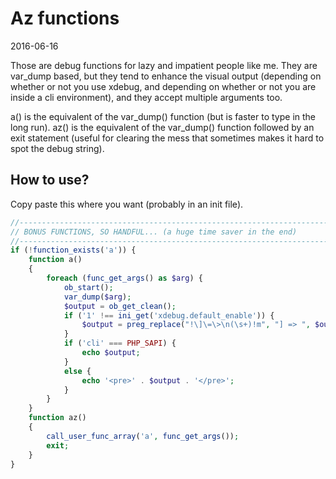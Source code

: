 Az functions
================
2016-06-16



Those are debug functions for lazy and impatient people like me.
They are var_dump based, but they tend to enhance the visual output (depending on whether or not you use xdebug, and depending 
on whether or not you are inside a cli environment), and they accept multiple arguments too.


a() is the equivalent of the var_dump() function (but is faster to type in the long run).
az() is the equivalent of the var_dump() function followed by an exit statement (useful for clearing the mess that sometimes makes it
hard to spot the debug string).



How to use?
--------------

Copy paste this where you want (probably in an init file).


```php
//------------------------------------------------------------------------------/
// BONUS FUNCTIONS, SO HANDFUL... (a huge time saver in the end)
//------------------------------------------------------------------------------/
if (!function_exists('a')) {
    function a()
    {
        foreach (func_get_args() as $arg) {
            ob_start();
            var_dump($arg);
            $output = ob_get_clean();
            if ('1' !== ini_get('xdebug.default_enable')) {
                $output = preg_replace("!\]\=\>\n(\s+)!m", "] => ", $output);
            }
            if ('cli' === PHP_SAPI) {
                echo $output;
            }
            else {
                echo '<pre>' . $output . '</pre>';
            }
        }
    }
    function az()
    {
        call_user_func_array('a', func_get_args());
        exit;
    }
}
```